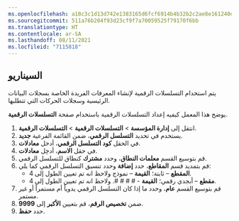 ```yaml
---
ms.openlocfilehash: a18c3c1d13d742e1383165d6fcf6914b4b32b2c2ae8e161240df0e5688e77b3e
ms.sourcegitcommit: 511a76b204f93d23cf9f7a70059525f79170f6bb
ms.translationtype: HT
ms.contentlocale: ar-SA
ms.lasthandoff: 08/11/2021
ms.locfileid: "7115818"
---
```

## <a name="scenario"></a>السيناريو

يتم استخدام التسلسلات الرقمية لإنشاء المعرفات الفريدة الخاصة بسجلات البيانات الرئيسية وسجلات الحركات التي تتطلبها. 

يوضح هذا المعمل كيفيه إعداد التسلسلات الرقمية باستخدام صفحة **التسلسلات الرقمية**.

1. انتقل إلى **إدارة المؤسسة** > **التسلسلات الرقمية** > **التسلسلات الرقمية**.
2. يستخدم في تحديد **التسلسل الرقمي**، ضمن القائمة الفرعية **جديد**.
3. في الحقل **كود التسلسل الرقمي**، أدخل **معادلات**.
4. في حقل **الاسم**، أدخِل **معادلات**.
5. قم بتوسيع القسم **معلمات النطاق**، وحدد **مشترك** كنطاق للتسلسل الرقمي.
6. قم بتمديد قسم **المقاطع**، حدد **إضافة** وحدد تنسيق التسلسل الرقمي كما يلي:
   - **المقطع** – ثابتة؛ **القيمة** – نموذج ولاحظ انه تم تعيين الطول إلى 4.
   - **مقطع** – أبجدي رقمي؛ **القيمة** - # # # #. ولاحظ انه تم تعيين الطول إلى 4.
7. قم بتوسيع القسم **عام**، وحدد ما إذا كان التسلسل الرقمي يدوياً أم مستمراً أو غير مستمر.
8. ضمن **تخصيص الرقم**، قم بتعيين **الأكبر** إلى **9999**.
9. حدد **حفظ**.
 
